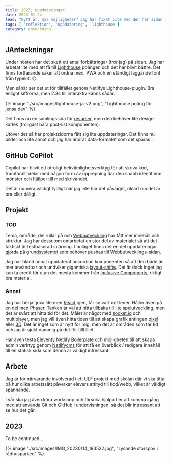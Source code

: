 ```yaml
---
title: 2023, uppdateringar
date: 2023-01-24
lead: "Nytt år, nya möjligheter? Jag har fixat lite med den här sidan i vanlig ordning och pysslar på med både arbete och projekt."
tags: [ 'reflektion', 'uppdatering', 'lighthouse']
category: anteckning
---
```


## JAnteckningar

Under hösten har det skett ett antal förbättringar (tror jag) på sidan. Jag har arbetat lite med att få till [Lighthouse](https://developer.chrome.com/docs/lighthouse/overview/) poängen och det har blivit bättre. Det finns fortfarande saker att ordna med, PWA och en ständigt laggande font från typekit. 😠

Men såhär ser det ut för tillfället genom Netlifys Lighthouse-plugin. Bra enlight siffrorna, men 2.3s till interaktiv känns sådär.

{% image "./src/images/lighthouse-ja-v2.png", "Lighthouse poäng för jensa.dev" %} 

Det finns nu en samlingssida för [resurser](/resurser), men den behöver lite design-kärlek (troligast bara post-list komponenten).

Utöver det så har projektsidorna fått sig lite uppdateringar. Det finns nu bilder och lite annat och jag har ändrat data-formatet som det sparas i.

## GitHub CoPilot

Copilot har blivit ett otroligt bekvämlighetsverktyg för att skriva kod, framförallt delar med någon form av upprepning där den snabb identifierar mönster och hjälper till med skrivandet.

Det är numera väldigt tydligt när jag inte har det påslaget, oklart om det är bra eller dåligt.

## Projekt

### TOD

Tema, område, del rullar på och [Webbutveckling](https://webbutveckling.jensa.dev) har fått mer innehåll och struktur. Jag har dessutom omarbetat en stor del av materialet så att det faktiskt är testbaserad inlärning. I nuläget finns det en del uppdateringar gjorda på [grundsystemet](https://tod.jensa.dev/) som behöver pushas till Webbutvecklings-sidan.

Jag har bland annat uppdaterat accordion komponenten så att den både är mer användbar och undviker gigantiska [layout-shifts](https://developers.google.com/publisher-tag/guides/minimize-layout-shift#:~:text=A%20layout%20shift%20occurs%20when,result%20of%20a%20user%20action.). Det är dock inget jag kan ta credit för utan det mesta kommer från [Inclusive Components](https://inclusive-components.design), riktigt bra material.

### Annat

Jag har börjat joxa lite med [React](https://reactjs.org/) igen, får se vart det leder. Håller även på en del med [Phaser](https://phaser.io/phaser3). Tanken är väl att hitta tillbaka till lite spelutveckling, men det är svårt att hitta tid för det. Målet är något med [socket.io](https://socket.io/) och multiplayer, men jag vill även hitta tiden till att skapa grafik antingen [pixel](https://www.aseprite.org/) eller [3D](https://www.blender.org/). Det är inget som är nytt för mig, men det är områden som tar tid och jag är sjukt dammig på det för tillfället.

Har även testa [Eleventy Netlify Boilerplate](https://eleventy-netlify-boilerplate.netlify.app/) och möjligheten till att skapa admin verktyg genom [Netlifycms](https://www.netlifycms.org/) för att få en överblick / redigera innehåll till en statisk sida som denna är väldigt intressant.

## Arbete

Jag är för närvarande involverad i ett ULF projekt med skolan där vi ska titta på hur olika arbetssätt påverkar elevers attityd till kod/webb, vilket är väldigt spännande.

I vår ska jag även köra workshop och försöka hjälpa fler att komma igång med att använda Git och GitHub i undervisningen, så det blir intressant att se hur det går.

## 2023

To be continued...

{% image "./src/images/IMG_20230114_193522.jpg", "Lysande storspov i rådhusparken" %}